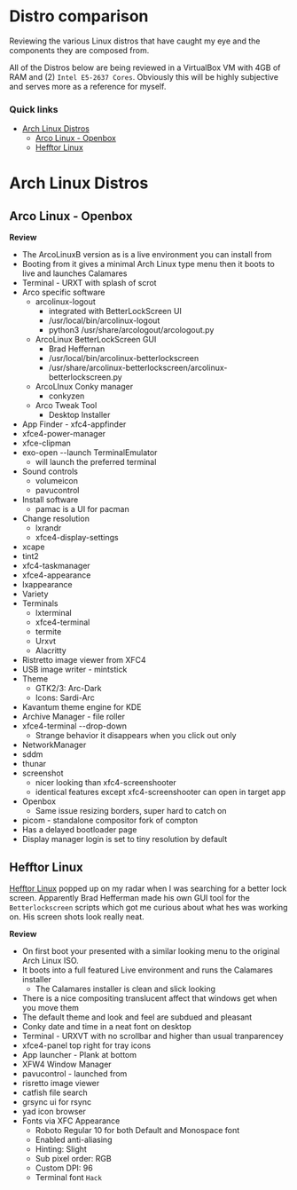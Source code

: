# Distro comparison
Reviewing the various Linux distros that have caught my eye and the components they are composed
from.

All of the Distros below are being reviewed in a VirtualBox VM with 4GB of RAM and (2)
`Intel E5-2637 Cores`. Obviously this will be highly subjective and serves more as a reference for
myself.

### Quick links
* [Arch Linux Distros](#arch-linux-distros)
  * [Arco Linux - Openbox](#arco-linux-openbox)
  * [Hefftor Linux](#hefftor-linux)

# Arch Linux Distros

## Arco Linux - Openbox
**Review**
* The ArcoLinuxB version as is a live environment you can install from
* Booting from it gives a minimal Arch Linux type menu then it boots to live and launches Calamares
* Terminal - URXT with splash of scrot
* Arco specific software
  * arcolinux-logout
    * integrated with BetterLockScreen UI 
    * /usr/local/bin/arcolinux-logout
    * python3 /usr/share/arcologout/arcologout.py
  * ArcoLinux BetterLockScreen GUI
    * Brad Heffernan
    * /usr/local/bin/arcolinux-betterlockscreen
    * /usr/share/arcolinux-betterlockscreen/arcolinux-betterlockscreen.py
  * ArcoLInux Conky manager
    * conkyzen
  * Arco Tweak Tool
    * Desktop Installer
* App Finder - xfc4-appfinder
* xfce4-power-manager
* xfce-clipman
* exo-open --launch TerminalEmulator
  * will launch the preferred terminal
* Sound controls
  * volumeicon
  * pavucontrol
* Install software
  * pamac is a UI for pacman
* Change resolution
  * lxrandr
  * xfce4-display-settings
* xcape
* tint2
* xfc4-taskmanager
* xfce4-appearance
* lxappearance
* Variety
* Terminals
  * lxterminal
  * xfce4-terminal
  * termite
  * Urxvt
  * Alacritty
* Ristretto image viewer from XFC4
* USB image writer - mintstick
* Theme
  * GTK2/3: Arc-Dark
  * Icons: Sardi-Arc 
* Kavantum theme engine for KDE
* Archive Manager - file roller
* xfce4-terminal --drop-down
  * Strange behavior it disappears when you click out only
* NetworkManager
* sddm
* thunar
* screenshot
  * nicer looking than xfc4-screenshooter
  * identical features except xfc4-screenshooter can open in target app
* Openbox
  * Same issue resizing borders, super hard to catch on
* picom - standalone compositor fork of compton
* Has a delayed bootloader page
* Display manager login is set to tiny resolution by default

## Hefftor Linux
[Hefftor Linux](https://hefftorlinux.net/) popped up on my radar when I was searching for a better
lock screen. Apparently Brad Hefferman made his own GUI tool for the `Betterlockscreen` scripts which
got me curious about what hes was working on. His screen shots look really neat.

**Review**
* On first boot your presented with a similar looking menu to the original Arch Linux ISO.
* It boots into a full featured Live environment and runs the Calamares installer
  * The Calamares installer is clean and slick looking
* There is a nice compositing translucent affect that windows get when you move them
* The default theme and look and feel are subdued and pleasant
* Conky date and time in a neat font on desktop
* Terminal - URXVT with no scrollbar and higher than usual tranparencey
* xfce4-panel top right for tray icons
* App launcher - Plank at bottom
* XFW4 Window Manager 
* pavucontrol - launched from 
* risretto image viewer
* catfish file search
* grsync ui for rsync
* yad icon browser
* Fonts via XFC Appearance
  * Roboto Regular 10 for both Default and Monospace font
  * Enabled anti-aliasing
  * Hinting: Slight
  * Sub pixel order: RGB
  * Custom DPI: 96
  * Terminal font `Hack`

<!-- 
vim: ts=2:sw=2:sts=2
-->
